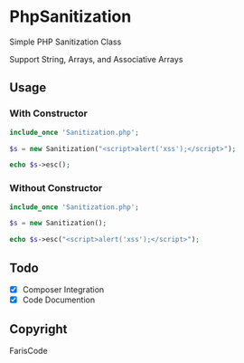 # PhpSanitization
Simple PHP Sanitization Class

Support String, Arrays, and Associative Arrays

## Usage

### With Constructor
```php
include_once 'Sanitization.php';

$s = new Sanitization("<script>alert('xss');</script>");

echo $s->esc();
```

### Without Constructor
```php
include_once 'Sanitization.php';

$s = new Sanitization();

echo $s->esc("<script>alert('xss');</script>");
```

## Todo

- [x] Composer Integration
- [x] Code Documention

## Copyright

FarisCode

